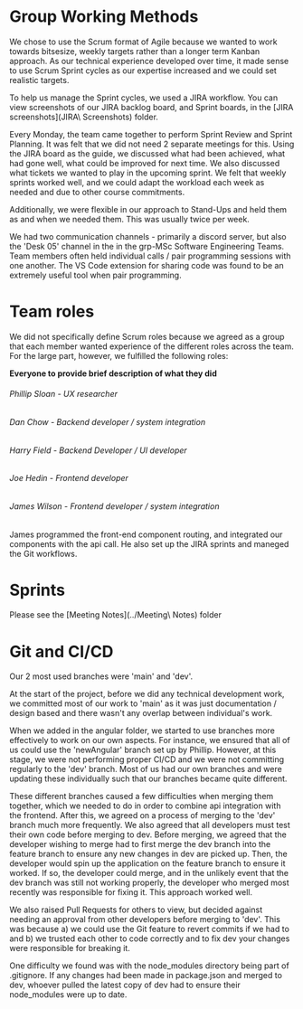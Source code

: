 # Group Working Methods

We chose to use the Scrum format of Agile because we wanted to work towards bitsesize, weekly targets rather than a longer term Kanban approach. As our technical experience developed over time, it made sense to use Scrum Sprint cycles as our expertise increased and we could set realistic targets.

To help us manage the Sprint cycles, we used a JIRA workflow. You can view screenshots of our JIRA backlog board, and Sprint boards, in the [JIRA screenshots](JIRA\ Screenshots) folder.

Every Monday, the team came together to perform Sprint Review and Sprint Planning. It was felt that we did not need 2 separate meetings for this. Using the JIRA board as the guide, we discussed what had been achieved, what had gone well, what could be improved for next time. We also discussed what tickets we wanted to play in the upcoming sprint. We felt that weekly sprints worked well, and we could adapt the workload each week as needed and due to other course commitments.

Additionally, we were flexible in our approach to Stand-Ups and held them as and when we needed them. This was usually twice per week.

We had two communication channels - primarily a discord server, but also the 'Desk 05' channel in the in the grp-MSc Software Engineering Teams. Team members often held individual calls / pair programming sessions with one another. The VS Code extension for sharing code was found to be an extremely useful tool when pair programming.

# Team roles

We did not specifically define Scrum roles because we agreed as a group that each member wanted experience of the different roles across the team. For the large part, however, we fulfilled the following roles:


**Everyone to provide brief description of what they did**

###### Phillip Sloan - UX researcher
###### Dan Chow - Backend developer / system integration
###### Harry Field - Backend Developer / UI developer
###### Joe Hedin - Frontend developer
###### James Wilson - Frontend developer / system integration
James programmed the front-end component routing, and integrated our components with the api call. He also set up the JIRA sprints and maneged the Git workflows.

# Sprints

Please see the [Meeting Notes](../Meeting\ Notes) folder

# Git and CI/CD

Our 2 most used branches were 'main' and 'dev'.

At the start of the project, before we did any technical development work, we committed most of our work to 'main' as it was just documentation / design based and there wasn't any overlap between individual's work.

When we added in the angular folder, we started to use branches more effectively to work on our own aspects. For instance, we ensured that all of us could use the 'newAngular' branch set up by Phillip. However, at this stage, we were not performing proper CI/CD and we were not committing regularly to the 'dev' branch. Most of us had our own branches and were updating these individually such that our branches became quite different.

These different branches caused a few difficulties when merging them together, which we needed to do in order to combine api integration with the frontend. After this, we agreed on a process of merging to the 'dev' branch much more frequently. We also agreed that all developers must test their own code before merging to dev. Before merging, we agreed that the developer wishing to merge had to first merge the dev branch into the feature branch to ensure any new changes in dev are picked up. Then, the developer would spin up the application on the feature branch to ensure it worked. If so, the developer could merge, and in the unlikely event that the dev branch was still not working properly, the developer who merged most recently was responsible for fixing it. This approach worked well.

We also raised Pull Requests for others to view, but decided against needing an approval from other developers before merging to 'dev'. This was because a) we could use the Git feature to revert commits if we had to and b) we trusted each other to code correctly and to fix dev your changes were responsible for breaking it.

One difficulty we found was with the node_modules directory being part of .gitignore. If any changes had been made in package.json and merged to dev, whoever pulled the latest copy of dev had to ensure their node_modules were up to date.
